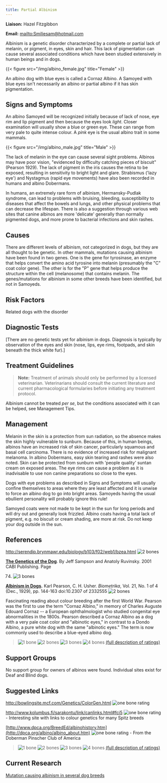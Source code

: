 ```yaml
---
title: Partial Albinism
---
```

**Liaison:** Hazel Fitzgibbon

**Email:** <mailto:Smiliesam@hotmail.com>

Albinism is a genetic disorder characterized by a complete or partial
lack of melanin, or pigment, in eyes, skin and hair.   This lack of
pigmentation can cause several associated conditions which have been
studied extensively in human beings and in dogs.

{{< figure src="/img/albino_female.jpg" title="Female" >}}

An albino dog with blue eyes is called a Cornaz Albino.  A Samoyed with
blue eyes isn't necessarily an albino or partial albino if it has skin
pigmentation.

## Signs and Symptoms

An albino Samoyed will be recognized initially because of lack of nose,
eye rim and lip pigment and then because the eyes look _light_.  Closer
examination will usually show a blue or green eye. These can range from
very pale to quite intense colour. A _pink_ eye is the usual albino
trait in some mammals.

{{< figure src="/img/albino_male.jpg" title="Male" >}}

The lack of melanin in the eye can cause several sight problems. Albinos
may have poor vision, "evidenced by difficulty catching pieces of
biscuit" (Pearson 1929).  The lack of pigment in the iris causes the
retina to be exposed, resulting in sensitivity to bright light and
glare. Strabismus ('lazy eye') and Nystagmus (rapid eye movements) have
also been recorded in humans and albino Dobermans.

In humans, an extremely rare form of albinism, Hermansky-Pudlak
syndrome, can lead to problems with bruising, bleeding, susceptibility
to diseases that affect the bowels and lungs, and other physical
problems that can decrease the lifespan.   There is also a suggestion
through various web sites that canine albinos are more 'delicate'
generally than normally pigmented dogs, and more prone to bacterial
infections and skin rashes.

## Causes

There are different levels of albinism, not categorized in dogs, but
they are all thought to be genetic.  In other mammals, mutations causing
albinism have been found in two genes.   One is the gene for tyrosinase,
an enzyme that helps convert the amino acid tyrosine into melanin
(presumably the "C" coat color gene).  The other is for the "P" gene
that helps produce the structure within the cell (melanosome) that
contains melanin.  The genes/mutations for albinism in some other breeds have
been identified, but not in Samoyeds.

## Risk Factors

Related dogs with the disorder

## Diagnostic Tests

\[There are no genetic tests yet for albinism in dogs.  Diagnosis is
typically by observation of the eyes and skin (nose, lips, eye rims,
footpads, and skin beneath the thick white fur).]

## Treatment Guidelines

> **Note:** Treatment of animals should only be performed by a licensed
> veterinarian. Veterinarians should consult the current literature and
> current pharmacological formularies before initiating any treatment
> protocol.

Albinism cannot be treated _per se_, but the conditions associated with
it can be helped, see Management Tips.

## Management

Melanin in the skin is a protection from sun radiation, so the absence
makes the skin highly vulnerable to sunburn. Because of this, in human
beings, albinos have an increased risk of skin cancer, particularly
squamous and basal cell carcinoma. There is no evidence of increased
risk for malignant melanoma.  In albino Dobermans, easy skin tearing and
rashes were also noted.  Skin can be protected from sunburn with 'people
quality' suntan cream on exposed areas. The eye rims can cause a problem
as it is inadvisable to use non canine preparations so close to the
eyes.

Dogs with eye problems as described in Signs and Symptoms will usually
confine themselves to areas where they are least affected and it is
unwise to force an albino dog to go into bright areas. Samoyeds having
the usual ebullient personality will probably ignore this rule!

Samoyed coats were not made to be kept in the sun for long periods and
will dry out and generally look frizzled. Albino coats having a total
lack of pigment, e.g. no biscuit or cream shading, are more at risk. Do
not keep your dog outside in the sun.

## References

<http://serendip.brynmawr.edu/biology/b103/f02/web1/bzea.html>  ![2
bones](/img/2-bones.gif)

 **[The Genetics of the
Dog](http://books.google.com/books?id=bgZwjdB4xgEC&pg=PA74&dq=cornaz+albino&sig=XOr0NRAblHF-TOUtUzpjrxrTDgI)**.
By Jeff Sampson  and Anatoly Ruvinsky.  2001 CABI Publishing.  Page

74. ![3 bones](/img/3-bones.gif)

**[Albinism in Dogs](https://www.jstor.org/stable/2332555?seq=1#page_scan_tab_contents).**
Karl Pearson, C. H. Usher.  _Biometrika_, Vol. 21, No. 1 of 4 (Dec., 1929), pp. 144-163 doi:10.2307 of 2332555  ![2 bones](/img/2-bones.gif)

Fascinating reading about colour breeding after the first World War.
Pearson was the first to use the term "Cornaz Albino," in memory of
Charles Auguste Edouard Cornaz -- a European ophthalmologist who studied
congenital eye abnormalities in the 1800s.  Pearson described a Cornaz
Albino as a dog with a very pale coat color and "albinotic eyes," in
contrast to a Dondo Albino, a pure white dog with the same "albinotic
eyes."  The term is now commonly used to describe a blue-eyed albino
dog.

> ![1 bone](/img/1-bone.gif)
> ![2 bones](/img/2-bones.gif)
> ![3 bones](/img/3-bones.gif)
> ![4 bones](/img/4-bones.gif)
> [(full description of ratings)](/diseases/ratings-what-do-they-mean)

## Support Groups

No support group for owners of albinos were found.  Individual sites
exist for Deaf and Blind dogs.

## Suggested Links

<http://bowlingsite.mcf.com/Genetics/ColorGen.html>  ![one
bone
rating](/img/1-bone.gif)

<http://www.kolumbus.fi/sarakontu/link/canlinks.html#fci5>
![one bone
rating](/img/1-bone.gif) - Interesting site with links to colour genetics
for many Spitz breeds

[http://www.dpca.org/BreedEd/albinohistory.htm](http://dpca.org/albino/albino_about.htm)  ![one
bone
rating](/img/1-bone.gif) - From the Doberman Pinscher Club of America

> ![1 bone](/img/1-bone.gif)
> ![2 bones](/img/2-bones.gif)
> ![3 bones](/img/3-bones.gif)
> ![4 bones](/img/4-bones.gif)
> [(full description of ratings)](/diseases/ratings-what-do-they-mean)

## Current Research

[Mutation causing albinism in several dog breeds](https://www.samoyedhealthfoundation.org/diseases/albinism-current-research/)
